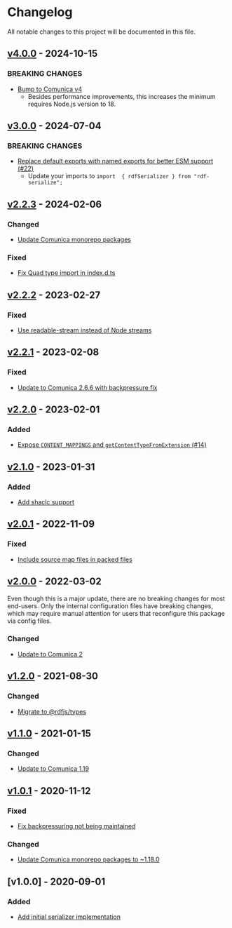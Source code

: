 # Changelog
All notable changes to this project will be documented in this file.

<a name="v4.0.0"></a>
## [v4.0.0](https://github.com/rubensworks/rdf-serialize.js/compare/v3.0.0...v4.0.0) - 2024-10-15

### BREAKING CHANGES
* [Bump to Comunica v4](https://github.com/rubensworks/rdf-serialize.js/commit/dc557ca1cfa5a38a02ab8d2b292d3ca9bf42008f)
  * Besides performance improvements, this increases the minimum requires Node.js version to 18.

<a name="v3.0.0"></a>
## [v3.0.0](https://github.com/rubensworks/rdf-serialize.js/compare/v2.2.3...v3.0.0) - 2024-07-04

### BREAKING CHANGES
* [Replace default exports with named exports for better ESM support (#22)](https://github.com/rubensworks/rdf-serialize.js/commit/1099ba97ce6ab82f8726be66016e614ed6533483)
  * Update your imports to `import  { rdfSerializer } from "rdf-serialize";`

<a name="v2.2.3"></a>
## [v2.2.3](https://github.com/rubensworks/rdf-serialize.js/compare/v2.2.2...v2.2.3) - 2024-02-06

### Changed
* [Update Comunica monorepo packages](https://github.com/rubensworks/rdf-serialize.js/commit/e3715792156206a9f73654208f6f88dc1c2cfb6e)

### Fixed
* [Fix Quad type import in index.d.ts](https://github.com/rubensworks/rdf-serialize.js/commit/63cd8dbc8587e78de094ba9419f1ebdda9865368)

<a name="v2.2.2"></a>
## [v2.2.2](https://github.com/rubensworks/rdf-serialize.js/compare/v2.2.1...v2.2.2) - 2023-02-27

### Fixed
* [Use readable-stream instead of Node streams](https://github.com/rubensworks/rdf-serialize.js/commit/e21f51642c6881a73fce9c1f4c86aee2fcbe7ae2)

<a name="v2.2.1"></a>
## [v2.2.1](https://github.com/rubensworks/rdf-serialize.js/compare/v2.2.0...v2.2.1) - 2023-02-08

### Fixed
* [Update to Comunica 2.6.6 with backpressure fix](https://github.com/rubensworks/rdf-serialize.js/commit/3129681837eb149ec7dfe30796b5e319cd237fea)

<a name="v2.2.0"></a>
## [v2.2.0](https://github.com/rubensworks/rdf-serialize.js/compare/v2.1.0...v2.2.0) - 2023-02-01

### Added
* [Expose `CONTENT_MAPPINGS` and `getContentTypeFromExtension` (#14)](https://github.com/rubensworks/rdf-serialize.js/commit/5c1994344deb5d1b2276c5e6527eb21dce801c00)

<a name="v2.1.0"></a>
## [v2.1.0](https://github.com/rubensworks/rdf-serialize.js/compare/v2.0.1...v2.1.0) - 2023-01-31

### Added
* [Add shaclc support](https://github.com/rubensworks/rdf-serialize.js/commit/ffa92ffa7ec059401efb8db0ab1ac7fce762a64c)

<a name="v2.0.1"></a>
## [v2.0.1](https://github.com/rubensworks/rdf-serialize.js/compare/v2.0.0...v2.0.1) - 2022-11-09

### Fixed
* [Include source map files in packed files](https://github.com/rubensworks/rdf-serialize.js/commit/06043ef0089d942b1b7e347580ffec1c0243ed7e)

<a name="v2.0.0"></a>
## [v2.0.0](https://github.com/rubensworks/rdf-serialize.js/compare/v1.1.0...v2.0.0) - 2022-03-02

Even though this is a major update, there are no breaking changes for most end-users. Only the internal configuration files have breaking changes, which may require manual attention for users that reconfigure this package via config files.

### Changed
* [Update to Comunica 2](https://github.com/rubensworks/rdf-serialize.js/commit/2f410bb739c2df72adb6560d1edc48bf501f8ae1)

<a name="v1.2.0"></a>
## [v1.2.0](https://github.com/rubensworks/rdf-serialize.js/compare/v1.1.0...v1.2.0) - 2021-08-30

### Changed
* [Migrate to @rdfjs/types](https://github.com/rubensworks/rdf-serialize.js/commit/35bf5db5a80e8bd1a8de5df5a954111a6c584f5c)

<a name="v1.1.0"></a>
## [v1.1.0](https://github.com/rubensworks/rdf-serialize.js/compare/v1.0.1...v1.1.0) - 2021-01-15

### Changed
* [Update to Comunica 1.19](https://github.com/rubensworks/rdf-serialize.js/commit/ee7004f92dacb8b9bc20b3a994cf3d37ae716a16)

<a name="v1.0.1"></a>
## [v1.0.1](https://github.com/rubensworks/rdf-serialize.js/compare/v1.0.0...v1.0.1) - 2020-11-12

### Fixed
* [Fix backpressuring not being maintained](https://github.com/rubensworks/rdf-serialize.js/commit/5e72fb8c679af88e52612c9757536db755420327)

### Changed
* [Update Comunica monorepo packages to ~1.18.0](https://github.com/rubensworks/rdf-serialize.js/commit/1db9a1b14d9523cfff5a83c4c8d32dc8d75be4cd)

<a name="v1.0.0"></a>
## [v1.0.0] - 2020-09-01

### Added
* [Add initial serializer implementation](https://github.com/rubensworks/rdf-serialize.js/commit/c6f6e867afe92307eb9bf9cb6e040879f77da20a)
